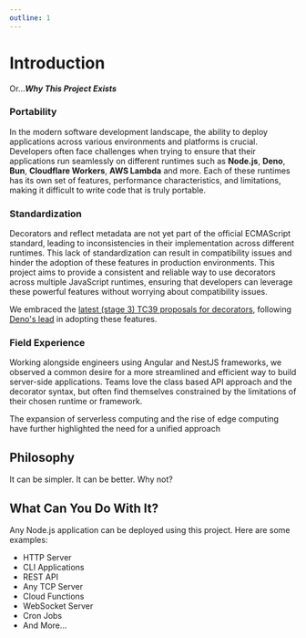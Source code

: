 ```yaml
---
outline: 1
---
```


# Introduction

Or...**_Why This Project Exists_**

### Portability

In the modern software development landscape, the ability to deploy applications across various environments and
platforms is crucial. Developers often face challenges when trying to ensure that their applications run seamlessly on
different runtimes such as **Node.js**, **Deno**, **Bun**, **Cloudflare Workers**, **AWS Lambda** and more. Each of
these runtimes has its own set of features, performance characteristics, and limitations, making it difficult to write
code that is truly portable.

### Standardization

Decorators and reflect metadata are not yet part of the official ECMAScript standard, leading to inconsistencies in
their implementation across different runtimes. This lack of standardization can result in compatibility issues and
hinder the adoption of these features in production environments. This project aims to provide a consistent and reliable
way to use decorators across multiple JavaScript runtimes, ensuring that developers can leverage these powerful features
without worrying about compatibility issues.

We embraced the [latest (stage 3) TC39 proposals for decorators](https://github.com/tc39/proposal-decorators), following
[Deno's lead](https://decorators.deno.dev/) in adopting these features.

### Field Experience

Working alongside engineers using Angular and NestJS frameworks, we observed a common desire for a more
streamlined and efficient way to build server-side applications. Teams love the class based API approach and the
decorator syntax, but often find themselves constrained by the limitations of their chosen runtime or framework.

The expansion of serverless computing and the rise of edge computing have further highlighted the need for a unified
approach

## Philosophy

It can be simpler. It can be better. Why not?

## What Can You Do With It?

Any Node.js application can be deployed using this project. Here are some examples:

- HTTP Server
- CLI Applications
- REST API
- Any TCP Server
- Cloud Functions
- WebSocket Server
- Cron Jobs
- And More...
